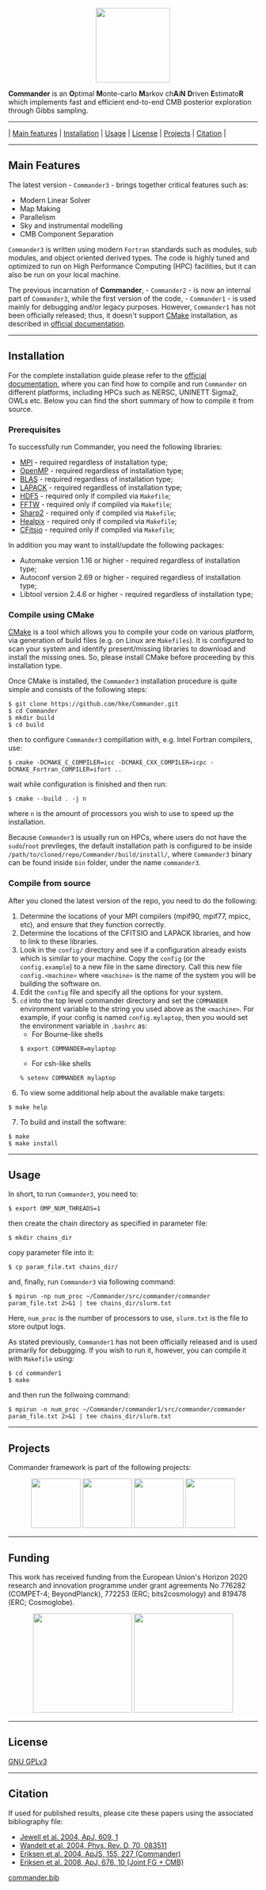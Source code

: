 <a name="top"></a>
<p align="center">
    <img src="https://github.com/hke/Commander/blob/master/logo/Commander-logo-large-1024x335.png" height="150">
</p>

**Commander** is an **O**ptimal **M**onte-carlo **M**arkov ch**A**i**N** **D**riven **E**stimato**R** which implements fast and efficient end-to-end CMB posterior exploration through Gibbs sampling.

---

| [Main features](#main-features) |  [Installation](#installation) | [Usage](#usage) | [License](#license) | [Projects](#projects) | [Citation](#citation) |

---

## Main Features

The latest version - `Commander3` - brings together critical features such as:

- Modern Linear Solver
- Map Making
- Parallelism
- Sky and instrumental modelling
- CMB Component Separation

`Commander3` is written using modern `Fortran` standards such as modules, sub modules, and object oriented derived types. The code is highly tuned and optimized to run on High Performance Computing (HPC) facilities, but it can also be run on your local machine.

The previous incarnation of **Commander**, - `Commander2` - is now an internal part of `Commander3`, while the first version of the code, - `Commander1` - is used mainly for debugging and/or legacy purposes. However, `Commander1` has not been officially released; thus, it doesn't support [CMake](https://cmake.org/) installation, as described in [official documentation](https://docs.beyondplanck.science/#/parameters/intro).

---

## Installation

For the complete installation guide please refer to the [official documentation](https://docs.beyondplanck.science/#/parameters/intro), where you can find how to compile and run `Commander` on different platforms, including HPCs such as NERSC, UNINETT Sigma2, OWLs etc. Below you can find the short summary of how to compile it from source.

### Prerequisites

To successfully run Commander, you need the following libraries:

- [MPI]() - required regardless of installation type;
- [OpenMP]() - required regardless of installation type;
- [BLAS]() - required regardless of installation type;
- [LAPACK](http://www.netlib.org/lapack/) - required regardless of installation type;
- [HDF5](https://www.hdfgroup.org/) - required only if compiled via `Makefile`;
- [FFTW](http://www.fftw.org/) - required only if compiled via `Makefile`;
- [Sharp2](https://gitlab.mpcdf.mpg.de/mtr/libsharp/-/tree/master) - required only if compiled via `Makefile`;
- [Healpix](https://healpix.sourceforge.io/) - required only if compiled via `Makefile`;
- [CFitsio](https://heasarc.gsfc.nasa.gov/fitsio/) - required only if compiled via `Makefile`;

In addition you may want to install/update the following packages:

- Automake version 1.16 or higher - required regardless of installation type;
- Autoconf version 2.69 or higher - required regardless of installation type;
- Libtool version 2.4.6 or higher - required regardless of installation type;

### Compile using CMake

[CMake](https://cmake.org/) is a tool which allows you to compile your code on various platform, via generation of build files (e.g. on Linux are `Makefiles`). It is configured to scan your system and identify present/missing libraries to download and install the missing ones. So, please install CMake before proceeding by this installation type.

Once CMake is installed, the `Commander3` installation procedure is quite simple and consists of the following steps:
```
$ git clone https://github.com/hke/Commander.git
$ cd Commander
$ mkdir build
$ cd build
```
then to configure `Commander3` compillation with, e.g. Intel Fortran compilers, use:
```
$ cmake -DCMAKE_C_COMPILER=icc -DCMAKE_CXX_COMPILER=icpc -DCMAKE_Fortran_COMPILER=ifort ..
```
wait while configuration is finished and then run:
```
$ cmake --build . -j n
```
where `n` is the amount of processors you wish to use to speed up the installation.

Because `Commander3` is usually run on HPCs, where users do not have the `sudo`/`root` previleges, the default installation path is configured to be inside `/path/to/cloned/repo/Commander/build/install/`, where `Commander3` binary can be found inside
`bin` folder, under the name `commander3`.

### Compile from source

After you cloned the latest version of the repo, you need to do the following:

1. Determine the locations of your MPI compilers (mpif90, mpif77, mpicc, etc), and ensure that they function correctly.
2. Determine the locations of the CFITSIO and LAPACK libraries, and how to link to these libraries.
3. Look in the `config/` directory and see if a configuration already exists which is similar to your machine.  Copy the `config` (or the `config.example`) to a new file in the same directory.  Call this new file `config.<machine>` where `<machine>` is the name of the system you will be building the software on.
4. Edit the `config` file and specify all the options for your system.
5. `cd` into the top level commander directory and set the `COMMANDER` environment variable to the string you used above as the `<machine>`.  For example, if your config is named `config.mylaptop`, then you would set the environment variable in `.bashrc` as:
    - For Bourne-like shells
    ```
    $ export COMMANDER=mylaptop
    ```
    - For csh-like shells 
    ```
    % setenv COMMANDER mylaptop
    ```
6. To view some additional help about the available make targets:
```
$ make help
```
7. To build and install the software:
```
$ make
$ make install
```

---

## Usage

In short, to run `Commander3`, you need to:
```
$ export OMP_NUM_THREADS=1
```
then create the chain directory as specified in parameter file:
```
$ mkdir chains_dir
```
copy parameter file into it:
```
$ cp param_file.txt chains_dir/ 
```
and, finally, run `Commander3` via following command:
```
$ mpirun -np num_proc ~/Commander/src/commander/commander param_file.txt 2>&1 | tee chains_dir/slurm.txt
```
Here, `num_proc` is the number of processors to use, `slurm.txt` is the file to store output logs.

As stated previously, `Commander1` has not been officially released and is used primarily for debugging. If you wish to run it, however, you can compile it with `Makefile` using:
```
$ cd commander1
$ make
```
and then run the follwoing command:
```
$ mpirun -n num_proc ~/Commander/commander1/src/commander/commander param_file.txt 2>&1 | tee chains_dir/slurm.txt
```

---

## Projects

Commander framework is part of the following projects:

<p align="center">
    <img src="./logo/Planck_logo.png" height="100"> 
    <img src="./logo/beyondplanck_logo.png" height="100"> 
    <img src="./logo/LiteBIRD-logo-posi-RGB.png" height="100"> 
    <img src="./logo/Cosmoglobe-logo-vertical-large.png" height="100"> 
</p>

---

## Funding

This work has received funding from the European Union's Horizon 2020 research and innovation programme under grant agreements No 776282 (COMPET-4; BeyondPlanck), 772253 (ERC; bits2cosmology) and 819478 (ERC; Cosmoglobe).

<p align="center">
    <img src="./logo/LOGO_ERC-FLAG_EU_.jpg" height="200">
    <img src="./logo/horizon2020_logo.jpg" height="200">
</p>

---

## License

[GNU GPLv3](https://github.com/Cosmoglobe/Commander/blob/master/COPYING)

---

## Citation

If used for published results, please cite these papers using the associated bibliography file:

- [Jewell et al. 2004, ApJ, 609, 1](https://doi.org/10.1086/383515)                            
- [Wandelt et al. 2004, Phys. Rev. D, 70, 083511](https://doi.org/10.1103/PhysRevD.70.083511)
- [Eriksen et al. 2004, ApJS, 155, 227 (Commander)](https://doi.org/10.1086/425219)
- [Eriksen et al. 2008, ApJ, 676, 10  (Joint FG + CMB)](https://doi.org/10.1086/525277)

[commander.bib](docs/commander.bib)
